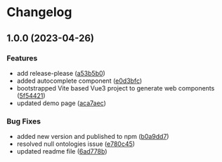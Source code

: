 # Changelog

## 1.0.0 (2023-04-26)


### Features

* add release-please ([a53b5b0](https://github.com/NFDI4Chem/ontology-elements/commit/a53b5b00e4582db9e6fde7e07c72984c983ecdbb))
* added autocomplete component ([e0d3bfc](https://github.com/NFDI4Chem/ontology-elements/commit/e0d3bfc023c57321294209b4b59b31e525cff34d))
* bootstrapped Vite based Vue3 project to generate web components ([5f54421](https://github.com/NFDI4Chem/ontology-elements/commit/5f54421b9b1d1b1a44df410b6bbf8610263010bd))
* updated demo page ([aca7aec](https://github.com/NFDI4Chem/ontology-elements/commit/aca7aec0846c431f176d5dfc121a1ea9849a0e64))


### Bug Fixes

* added new version and published to npm ([b0a9dd7](https://github.com/NFDI4Chem/ontology-elements/commit/b0a9dd7c956578b6e98448aa156408cdcc420793))
* resolved null ontologies issue ([e780c45](https://github.com/NFDI4Chem/ontology-elements/commit/e780c4575204f3b35e25ea2226e961c9d0a313c1))
* updated readme file ([6ad778b](https://github.com/NFDI4Chem/ontology-elements/commit/6ad778b765af74c9c297b18fb5b99171f428fb42))
